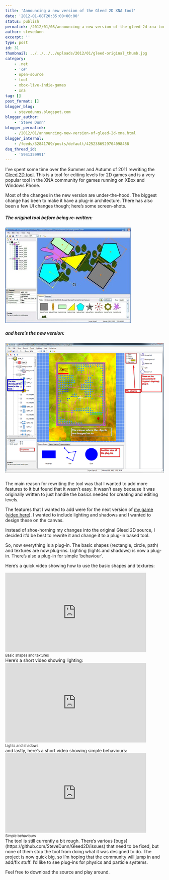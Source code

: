 ```yaml
---
title: 'Announcing a new version of the Gleed 2D XNA tool'
date: '2012-01-08T20:35:00+00:00'
status: publish
permalink: /2012/01/08/announcing-a-new-version-of-the-gleed-2d-xna-tool
author: stevedunn
excerpt: ''
type: post
id: 31
thumbnail: ../../../../uploads/2012/01/gleed-original_thumb.jpg
category:
    - .net
    - 'c#'
    - open-source
    - tool
    - xbox-live-indie-games
    - xna
tag: []
post_format: []
blogger_blog:
    - stevedunns.blogspot.com
blogger_author:
    - 'Steve Dunn'
blogger_permalink:
    - /2012/01/announcing-new-version-of-gleed-2d-xna.html
blogger_internal:
    - /feeds/32841709/posts/default/4252386929704098458
dsq_thread_id:
    - '5941359991'
---
```

I’ve spent some time over the Summer and Autumn of 2011 rewriting the [Gleed 2D tool](https://github.com/SteveDunn/Gleed2D/wiki). This is a tool for editing levels for 2D games and is a very popular tool in the XNA community for games running on XBox and Windows Phone.

Most of the changes in the new version are under-the-hood. The biggest change has been to make it have a plug-in architecture. There has also been a few UI changes though; here’s some screen-shots.

##### The original tool before being re-written:

[![gleed-original](../../../../uploads/2012/01/gleed-original_thumb.jpg "gleed-original")](/wp-content/uploads/2012/01/gleed-original_thumb.jpg)

##### and here’s the new version:

##### [![new-annotated](../../../../uploads/2012/01/new-annotated_thumb.png "new-annotated")](/wp-content/uploads/2012/01/new-annotated_thumb.png)

The main reason for rewriting the tool was that I wanted to add more features to it but found that it wasn’t easy. It wasn’t easy because it was originally written to just handle the basics needed for creating and editing levels.

The features that I wanted to add were for the next version of [my game](http://marketplace.xbox.com/en-US/Product/Crazy-Balloon-Lite/66acd000-77fe-1000-9115-d80258550914) ([video here](http://www.youtube.com/watch?v=-H3099NgokM)). I wanted to include lighting and shadows and I wanted to design these on the canvas.

Instead of shoe-horning my changes into the original Gleed 2D source, I decided it’d be best to rewrite it and change it to a plug-in based tool.

So, now everything is a plug-in. The basic shapes (rectangle, circle, path) and textures are now plug-ins. Lighting (lights and shadows) is now a plug-in. There’s also a plug-in for simple ‘behaviour’.

Here’s a quick video showing how to use the basic shapes and textures:

<div style="padding-bottom: 0px; margin: 0px; padding-left: 0px; padding-right: 0px; display: inline; float: none; padding-top: 0px"><div><object height="252" width="448"><param name="movie" value="http://www.youtube.com/v/9UitcINDDjc?hl=en&hd=1"></param><embed height="252" src="http://www.youtube.com/v/9UitcINDDjc?hl=en&hd=1" type="application/x-shockwave-flash" width="448"></embed></object></div><div style="width:448px;clear:both;font-size:.8em">Basic shapes and textures</div></div>Here’s a short video showing lighting:

<div style="padding-bottom: 0px; margin: 0px; padding-left: 0px; padding-right: 0px; display: inline; float: none; padding-top: 0px"><div><object height="252" width="448"><param name="movie" value="http://www.youtube.com/v/2a4shMgRQrk?hl=en&hd=1"></param><embed height="252" src="http://www.youtube.com/v/2a4shMgRQrk?hl=en&hd=1" type="application/x-shockwave-flash" width="448"></embed></object></div><div style="width:448px;clear:both;font-size:.8em">Lights and shadows</div></div>and lastly, here’s a short video showing simple behaviours:

<div style="padding-bottom: 0px; margin: 0px; padding-left: 0px; padding-right: 0px; display: inline; float: none; padding-top: 0px"><div><object height="252" width="448"><param name="movie" value="http://www.youtube.com/v/rFReB6OzYT0?hl=en&hd=1"></param><embed height="252" src="http://www.youtube.com/v/rFReB6OzYT0?hl=en&hd=1" type="application/x-shockwave-flash" width="448"></embed></object></div><div style="width:448px;clear:both;font-size:.8em">Simple behaviours</div></div>The tool is still currently a bit rough. There’s various [bugs](https://github.com/SteveDunn/Gleed2D/issues) that need to be fixed, but none of them stop the tool from doing what it was designed to do. The project is now quick big, so I’m hoping that the community will jump in and add/fix stuff. I’d like to see plug-ins for physics and particle systems.

Feel free to download the source and play around.